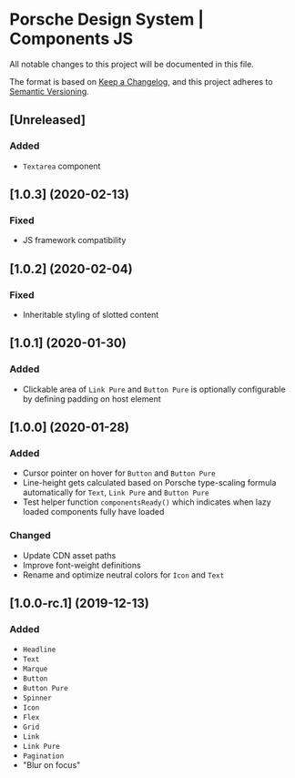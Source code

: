 # Porsche Design System | Components JS
All notable changes to this project will be documented in this file.

The format is based on [Keep a Changelog](https://keepachangelog.com/en/1.0.0/),
and this project adheres to [Semantic Versioning](https://semver.org/spec/v2.0.0.html).

## [Unreleased]

### Added
- `Textarea` component

## [1.0.3] (2020-02-13)

### Fixed
- JS framework compatibility

## [1.0.2] (2020-02-04)

### Fixed
- Inheritable styling of slotted content

## [1.0.1] (2020-01-30)

### Added
- Clickable area of `Link Pure` and `Button Pure` is optionally configurable by defining padding on host element

## [1.0.0] (2020-01-28)

### Added
- Cursor pointer on hover for `Button` and `Button Pure`
- Line-height gets calculated based on Porsche type-scaling formula automatically for `Text`, `Link Pure` and `Button Pure`
- Test helper function `componentsReady()` which indicates when lazy loaded components fully have loaded

### Changed
- Update CDN asset paths
- Improve font-weight definitions
- Rename and optimize neutral colors for `Icon` and `Text`

## [1.0.0-rc.1] (2019-12-13)

### Added
- `Headline`
- `Text`
- `Marque`
- `Button`
- `Button Pure`
- `Spinner`
- `Icon`
- `Flex`
- `Grid`
- `Link`
- `Link Pure`
- `Pagination`
- "Blur on focus"